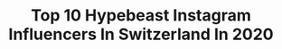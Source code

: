 ---
title: Top 10 Hypebeast Instagram Influencers In Switzerland In 2020
description: >-
  Find top hypebeast Instagram influencers in Switzerland in 2020. Most popular hashtags: #hypebeast #stayhome #night #createcommune.
platform: Instagram
profiles:
  - username: "alan.wagli"
    fullname: >-
      Pineapple Alan🍍| 18 yrs🦅
    location: "Switzerland"
    followers: 12953
    engagement: 2837
    commentsToLikes: 0.036906
    id: ck8wgh63rhcs20j785vyd8ss6
    verified: false
    hashtags: "#sponsored, #stayhome, #simplefits, #streetfashion"
  - username: "trillprime"
    fullname: >-
      FASHION BLOGGER
    location: "Switzerland"
    followers: 14623
    engagement: 1519
    commentsToLikes: 0.053114
    id: ck6tmv4al8laf0j71jxpa9d41
    verified: false
    hashtags: "#todaysoutfit, #newbalance530, #astroworldtour, #cactusjack"
  - username: "marie__sw"
    fullname: >-
      Marie Pons🌚
    location: "Switzerland"
    followers: 5071
    engagement: 2604
    commentsToLikes: 0.043171
    id: ck55lgh8q1ic70i11kzf61k4z
    verified: false
    hashtags: "#happiness, #peaceful, #pants, #pushups"
  - username: "marionkaelin"
    fullname: >-
      MARION KAELIN 🌸🍍
    location: "Switzerland"
    followers: 30634
    engagement: 200
    commentsToLikes: 0.064126
    id: ck6ueoin1s5ve0j71ex6aweva
    verified: false
    hashtags: "#gato, #team, #bathroom, #dress"
  - username: "nathan.salomon"
    fullname: >-
      Nathan / Switzerland
    location: "Switzerland"
    followers: 5141
    engagement: 2586
    commentsToLikes: 0.190486
    id: ck15rf45g7mfe0i19oz2yivs8
    verified: false
    hashtags: "#dailytravels9, #hummingbird, #night, #stopandshoot23"
  - username: "sohailzavahir"
    fullname: >-
      Sohail Zavahir
    location: "Switzerland"
    followers: 5861
    engagement: 818
    commentsToLikes: 0.017269
    id: ck8swn2uael870j78uzyq5gdi
    verified: false
    hashtags: "#marrakech, #dope, #louisvuitton, #sunheros"
  - username: "nathanpaspour"
    fullname: >-
      ↟  n a t h a n  | #switzerland
    location: "Switzerland"
    followers: 5446
    engagement: 1138
    commentsToLikes: 0.070067
    id: ck0udiwgwj52s0i19q8fbifva
    verified: false
    hashtags: "#coronavirus, #alluring, #nomad, #mist"
  - username: "yyyaaannnnnniiiccckkk"
    fullname: >-
      
    location: "Switzerland"
    followers: 37163
    engagement: 398
    commentsToLikes: 0.008103
    id: ck0vxe1rayfv70i19hqowpu8i
    verified: false
    hashtags: "#artist, #oilpainting, #badgalriri, #brutsubmission"
  - username: "ryandanielphoto"
    fullname: >-
      Ryan
    location: "Switzerland"
    followers: 17022
    engagement: 416
    commentsToLikes: 0.008314
    id: ck6ubfqn89aye0j71toykvc5m
    verified: false
    hashtags: "#weekly, #discoverportrait, #californiaholics, #lookingup"
  - username: "bigmoneyrodan"
    fullname: >-
      Jason Washburn
    location: "Switzerland"
    followers: 9657
    engagement: 581
    commentsToLikes: 0.012654
    id: ckap2vy4d0jry0i78n2691217
    verified: false
    hashtags: "#swissmissamerica, #mastiffsofinstagram, #veganrunner, #dogsofinstagram"
---
